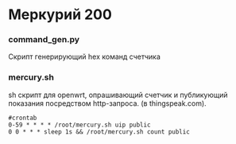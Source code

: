 # Меркурий 200
### command_gen.py
Скрипт генерирующий hex команд счетчика

### mercury.sh
sh скрипт для openwrt, опрашивающий счетчик и публикующий показания посредством http-запроса. (в thingspeak.com).

```
#crontab
0-59 * * * * /root/mercury.sh uip public
0 0 * * * sleep 1s && /root/mercury.sh count public
```

